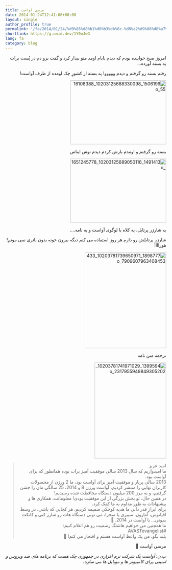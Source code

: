 ```yaml
---
title: مرسی آواست
date: 2014-01-24T12:41:06+00:00
layout: single
author_profile: true
permalink: '/fa/2014/01/24/%d9%85%d8%b1%d8%b3%db%8c-%d8%a2%d9%88%d8%a7%d8%b3%d8%aa/'
shortlink: https://g.omid.dev/1Y0nJwG
lang: fa
category: blog
---
```

<p dir="rtl">
  امروز صبح خوابیده بودم که دیدم بابام اومد منو بیدار کرد و گفت برو دم در پُست برات یه بسته آورده&#8230;
</p>

<p dir="rtl">
  رفتم بسته رو گرفتم و دیدم ووووو! یه بسته از کشورِ چک اومده از طرف آواست!
</p>

<p dir="rtl">
  <a href="/images/2014/05/1506199_10203125688330098_1610838855_o.jpg"><img class="alignnone size-medium wp-image-78" src="/images/2014/05/1506199_10203125688330098_1610838855_o-300x200.jpg" alt="1506199_10203125688330098_1610838855_o" width="300" height="200" /></a>
</p>

<p dir="rtl">
  بسته رو گرفتم و اومدم بازش کردم دیدم توش ایناس
</p>

<p dir="rtl">
  <a href="/images/2014/05/1491413_10203125689050116_1651245778_o.jpg"><img class="alignnone size-medium wp-image-77" src="/images/2014/05/1491413_10203125689050116_1651245778_o-300x200.jpg" alt="1491413_10203125689050116_1651245778_o" width="300" height="200" /></a>
</p>

<p dir="rtl">
  یه شارژر پرتابل، یه کلاه با لوگوی آواست و یه نامه&#8230;.
</p>

<p dir="rtl">
  شارژر پرتابلش رو دارم هر روز استفاده می کنم دیگه بیرون خونه بدون باتری نمی مونم! هورااا!
</p>

<p dir="rtl">
  <a href="/images/2014/05/1898777_10203781739650971_4337909607963408453_o.jpg"><img class="alignnone size-medium wp-image-80" src="/images/2014/05/1898777_10203781739650971_4337909607963408453_o-255x300.jpg" alt="1898777_10203781739650971_4337909607963408453_o" width="255" height="300" /></a>
</p>

<p dir="rtl">
  ترجمه متن نامه
</p>

<p dir="rtl">
  <a href="/images/2014/05/1399594_10203781741971029_2317955949849305202_o.jpg"><img class="alignnone size-medium wp-image-76" src="/images/2014/05/1399594_10203781741971029_2317955949849305202_o-224x300.jpg" alt="1399594_10203781741971029_2317955949849305202_o" width="224" height="300" /></a>
</p>

> <p dir="rtl">
>   امید عزیز<br /> ما امیدواریم که سال 2013 سالی موفقیت آمیز برات بوده همانطور که برای آواست بود.<br /> 2013 سالی پربار و موفقیت آمیز برای آواست بود، ما 2 ورژن از محصولات کاربران نهایی را منتشر کردیم، آواست ورژن 8 و 2014، 25 سالگی مان را جشن گرفتیم، و به مرز 200 میلیون دستگاه محافظت شده رسیدیم!<br /> در همین حال، تو بخش بزرگی از این موفقیت بودی! معلوماتت، همکاری ها و پیشنهادات به طور مداوم به ما کمک کرد.<br /> برای ابراز قدر دانی ما هدیه کوچکی ضمیمه کردیم. هر کجایی که باشی، در وسط اقیانوس، آمازون، سیبری یا صحرا، می تونی دستگاه هات رو شارژ کنی و کانکت بمونی&#8230; با آواست در 2014. 🙂<br /> ما همچنین می خواهیم هاشتگ رسمیت رو هم اعلام کنیم:<br /> #AVASTevangelist<br /> بلند بگو، من یک واعظ آواست هستم و افتخار می کنم! 🙂
> </p>

<p dir="rtl">
  مرسی آواست 🙂
</p>

<p dir="rtl">
  <p dir="rtl">
    <em>پ.ن: آواست یک شرکت نرم افزاری در جمهوری چک هست که برنامه های ضد ویروس و امنیتی یرای کامپیوتر ها و موبایل ها می سازه.</em>
  </p>